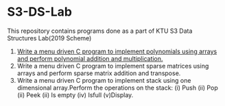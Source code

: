 # S3-DS-Lab
This repository contains programs done as a part of KTU S3 Data Structures Lab(2019 Scheme)

1. [Write a menu driven C program to implement polynomials using arrays and perform polynomial addition and multiplication.](https://github.com/ashwinsaji2588/s3-ds-lab/blob/main/poly.c)
2. Write a menu driven C program to implement sparse matrices using arrays and perform sparse matrix addition and transpose.
3. Write a menu driven C program to implement stack using one dimensional array.Perform the operations on the stack:
(i) Push (ii) Pop (ii) Peek (ii) Is empty (iv) Isfull (v)Display.

